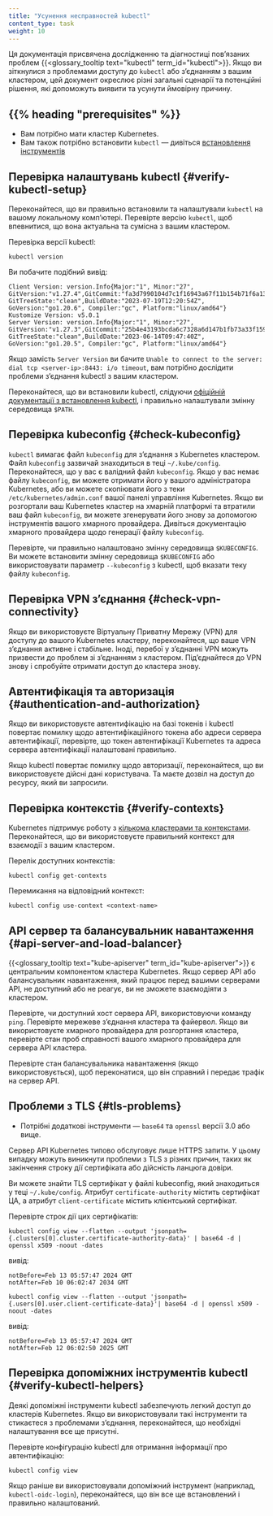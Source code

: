 ```yaml
---
title: "Усунення несправностей kubectl"
content_type: task
weight: 10
---
```


<!-- overview -->

Ця документація присвячена дослідженню та діагностиці повʼязаних проблем {{<glossary_tooltip text="kubectl" term_id="kubectl">}}. Якщо ви зіткнулися з проблемами доступу до `kubectl` або зʼєднанням з вашим кластером, цей документ окреслює різні загальні сценарії та потенційні рішення, які допоможуть виявити та усунути ймовірну причину.

<!-- body -->

## {{% heading "prerequisites" %}}

* Вам потрібно мати кластер Kubernetes.
* Вам також потрібно встановити `kubectl` — дивіться [встановлення інструментів](/uk/docs/tasks/tools/#kubectl)

## Перевірка налаштувань kubectl {#verify-kubectl-setup}

Переконайтеся, що ви правильно встановили та налаштували `kubectl` на вашому локальному компʼютері. Перевірте версію `kubectl`, щоб впевнитися, що вона актуальна та сумісна з вашим кластером.

Перевірка версії kubectl:

```shell
kubectl version
```

Ви побачите подібний вивід:

```console
Client Version: version.Info{Major:"1", Minor:"27", GitVersion:"v1.27.4",GitCommit:"fa3d7990104d7c1f16943a67f11b154b71f6a132", GitTreeState:"clean",BuildDate:"2023-07-19T12:20:54Z", GoVersion:"go1.20.6", Compiler:"gc", Platform:"linux/amd64"}
Kustomize Version: v5.0.1
Server Version: version.Info{Major:"1", Minor:"27", GitVersion:"v1.27.3",GitCommit:"25b4e43193bcda6c7328a6d147b1fb73a33f1598", GitTreeState:"clean",BuildDate:"2023-06-14T09:47:40Z", GoVersion:"go1.20.5", Compiler:"gc", Platform:"linux/amd64"}

```

Якщо замість `Server Version` ви бачите `Unable to connect to the server: dial tcp <server-ip>:8443: i/o timeout`, вам потрібно дослідити проблеми зʼєднання kubectl з вашим кластером.

Переконайтеся, що ви встановили kubectl, слідуючи [офіційній документації з встановлення kubectl](/uk/docs/tasks/tools/#kubectl), і правильно налаштували змінну середовища `$PATH`.

## Перевірка kubeconfig {#check-kubeconfig}

`kubectl` вимагає файл `kubeconfig` для зʼєднання з Kubernetes кластером. Файл `kubeconfig` зазвичай знаходиться в теці `~/.kube/config`. Переконайтеся, що у вас є валідний файл `kubeconfig`. Якщо у вас немає файлу `kubeconfig`, ви можете отримати його у вашого адміністратора Kubernetes, або ви можете скопіювати його з теки `/etc/kubernetes/admin.conf` вашої панелі управління Kubernetes. Якщо ви розгортали ваш Kubernetes кластер на хмарній платформі та втратили ваш файл `kubeconfig`, ви можете згенерувати його знову за допомогою інструментів вашого хмарного провайдера. Дивіться документацію хмарного провайдера щодо генерації файлу `kubeconfig`.

Перевірте, чи правильно налаштовано змінну середовища `$KUBECONFIG`. Ви можете встановити змінну середовища `$KUBECONFIG` або використовувати параметр `--kubeconfig` з kubectl, щоб вказати теку файлу `kubeconfig`.

## Перевірка VPN зʼєднання {#check-vpn-connectivity}

Якщо ви використовуєте Віртуальну Приватну Мережу (VPN) для доступу до вашого Kubernetes кластеру, переконайтеся, що ваше VPN зʼєднання активне і стабільне. Іноді, перебої у зʼєднанні VPN можуть призвести до проблем зі зʼєднанням з кластером. Підʼєднайтеся до VPN знову і спробуйте отримати доступ до кластера знову.

## Автентифікація та авторизація {#authentication-and-authorization}

Якщо ви використовуєте автентифікацію на базі токенів і kubectl повертає помилку щодо автентифікаційного токена або адреси сервера автентифікації, перевірте, що токен автентифікації Kubernetes та адреса сервера автентифікації налаштовані правильно.

Якщо kubectl повертає помилку щодо авторизації, переконайтеся, що ви використовуєте дійсні дані користувача. Та маєте дозвіл на доступ до ресурсу, який ви запросили.

## Перевірка контекстів {#verify-contexts}

Kubernetes підтримує роботу з [кількома кластерами та контекстами](/uk/docs/tasks/access-application-cluster/configure-access-multiple-clusters/). Переконайтеся, що ви використовуєте правильний контекст для взаємодії з вашим кластером.

Перелік доступних контекстів:

```shell
kubectl config get-contexts
```

Перемикання на відповідний контекст:

```shell
kubectl config use-context <context-name>
```

## API сервер та балансувальник навантаження {#api-server-and-load-balancer}

{{<glossary_tooltip text="kube-apiserver" term_id="kube-apiserver">}} є центральним компонентом кластера Kubernetes. Якщо сервер API або балансувальник навантаження, який працює перед вашими серверами API, не доступний або не реагує, ви не зможете взаємодіяти з кластером.

Перевірте, чи доступний хост сервера API, використовуючи команду `ping`. Перевірте мережеве зʼєднання кластера та файервол. Якщо ви використовуєте хмарного провайдера для розгортання кластера, перевірте стан проб справності вашого хмарного провайдера для сервера API кластера.

Перевірте стан балансувальника навантаження (якщо використовується), щоб переконатися, що він справний і передає трафік на сервер API.

## Проблеми з TLS {#tls-problems}

* Потрібні додаткові інструменти — `base64` та `openssl` версії 3.0 або вище.

Сервер API Kubernetes типово обслуговує лише HTTPS запити. У цьому випадку можуть виникнути проблеми з TLS з різних причин, таких як закінчення строку дії сертифіката або дійсність ланцюга довіри.

Ви можете знайти TLS сертифікат у файлі kubeconfig, який знаходиться у теці `~/.kube/config`. Атрибут `certificate-authority` містить сертифікат ЦА, а атрибут `client-certificate` містить клієнтський сертифікат.

Перевірте строк дії цих сертифікатів:

```shell
kubectl config view --flatten --output 'jsonpath={.clusters[0].cluster.certificate-authority-data}' | base64 -d | openssl x509 -noout -dates
```

вивід:

```console
notBefore=Feb 13 05:57:47 2024 GMT
notAfter=Feb 10 06:02:47 2034 GMT
```

```shell
kubectl config view --flatten --output 'jsonpath={.users[0].user.client-certificate-data}'| base64 -d | openssl x509 -noout -dates
```

вивід:

```console
notBefore=Feb 13 05:57:47 2024 GMT
notAfter=Feb 12 06:02:50 2025 GMT
```

## Перевірка допоміжних інструментів kubectl {#verify-kubectl-helpers}

Деякі допоміжні інструменти kubectl забезпечують легкий доступ до кластерів Kubernetes. Якщо ви використовували такі інструменти та стикаєтеся з проблемами зʼєднання, переконайтеся, що необхідні налаштування все ще присутні.

Перевірте конфігурацію kubectl для отримання інформації про автентифікацію:

```shell
kubectl config view
```

Якщо раніше ви використовували допоміжний інструмент (наприклад, `kubectl-oidc-login`), переконайтеся, що він все ще встановлений і правильно налаштований.
